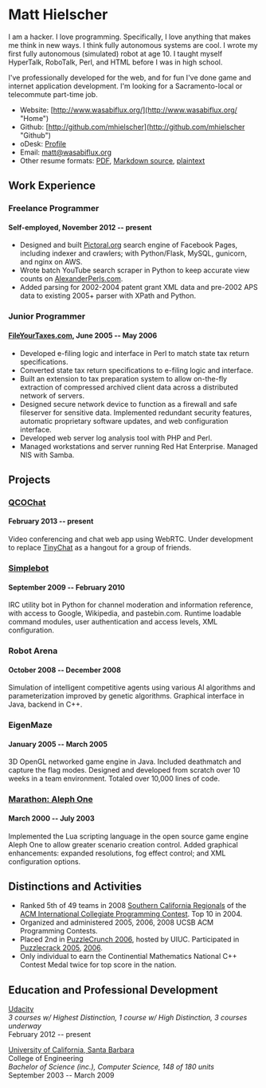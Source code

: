 Matt Hielscher
==============

I am a hacker. I love programming. Specifically, I love anything that makes me think in new ways. I think fully autonomous systems are cool. I wrote my first fully autonomous (simulated) robot at age 10. I taught myself HyperTalk, RoboTalk, Perl, and HTML before I was in high school.

I've professionally developed for the web, and for fun I've done game and internet application development. I'm looking for a Sacramento-local or telecommute part-time job.

- Website: [http://www.wasabiflux.org/](http://www.wasabiflux.org/ "Home")
- Github: [http://github.com/mhielscher](http://github.com/mhielscher "Github")
- oDesk: [Profile](https://www.odesk.com/o/profiles/users/_~0183f111c1d08f6e32/ "oDesk Profile")
- Email: [matt@wasabiflux.org](mailto:matt@wasabiflux.org "Email")
- Other resume formats: [PDF][12], [Markdown source][13], [plaintext][14]


Work Experience
---------------

### Freelance Programmer
#### Self-employed, November 2012 -- present

- Designed and built [Pictoral.org][1] search engine of Facebook Pages, including indexer and crawlers; with Python/Flask, MySQL, gunicorn, and nginx on AWS.
- Wrote batch YouTube search scraper in Python to keep accurate view counts on [AlexanderPerls.com][2].
- Added parsing for 2002-2004 patent grant XML data and pre-2002 APS data to existing 2005+ parser with XPath and Python.

### Junior Programmer
#### [FileYourTaxes.com][3], June 2005 -- May 2006  

- Developed e-filing logic and interface in Perl to match state tax return specifications.
- Converted state tax return specifications to e-filing logic and interface.
- Built an extension to tax preparation system to allow on-the-fly extraction of compressed archived client data across a distributed network of servers.
- Designed secure network device to function as a firewall and safe fileserver for sensitive data. Implemented redundant security features, automatic proprietary software updates, and web configuration interface.
- Developed web server log analysis tool with PHP and Perl.
- Managed workstations and server running Red Hat Enterprise. Managed NIS with Samba.


Projects
--------

### [QCOChat][15]
#### February 2013 -- present

Video conferencing and chat web app using WebRTC. Under development to replace [TinyChat][16] as a hangout for a group of friends.

### [Simplebot][4]
#### September 2009 -- February 2010  

IRC utility bot in Python for channel moderation and information reference, with access to Google, Wikipedia, and pastebin.com. Runtime loadable command modules, user authentication and access levels, XML configuration.

### Robot Arena  
#### October 2008 -- December 2008

Simulation of intelligent competitive agents using various AI algorithms and parameterization improved by genetic algorithms. Graphical interface in Java, backend in C++.

### EigenMaze  
#### January 2005 -- March 2005  

3D OpenGL networked game engine in Java. Included deathmatch and capture the flag modes. Designed and developed from scratch over 10 weeks in a team environment. Totaled over 10,000 lines of code.

### [Marathon: Aleph One][5]
#### March 2000 -- July 2003  

Implemented the Lua scripting language in the open source game engine Aleph One to allow greater scenario creation control. Added graphical enhancements: expanded resolutions, fog effect control; and XML configuration options.


Distinctions and Activities
---------------------------

- Ranked 5th of 49 teams in 2008 [Southern California Regionals][6] of the [ACM International Collegiate Programming Contest][7]. Top 10 in 2004.
- Organized and administered 2005, 2006, 2008 UCSB ACM Programming Contests.
- Placed 2nd in [PuzzleCrunch 2006][8], hosted by UIUC. Participated in [Puzzlecrack 2005][9], [2006][10].
- Only individual to earn the Continential Mathematics National C++ Contest Medal twice for top score in the nation.


Education and Professional Development
--------------------------------------

[Udacity](http://www.udacity.com/ "Udacity")  
*3 courses w/ Highest Distinction, 1 course w/ High Distinction, 3 courses underway*  
February 2012 -- present  

[University of California, Santa Barbara][11]  
College of Engineering  
*Bachelor of Science (inc.), Computer Science, 148 of 180 units*  
September 2003 -- March 2009  


[1]: http://pictoral.org/
[2]: http://alexanderperls.com/
[3]: http://www.fileyourtaxes.com/
[4]: http://github.com/mhielscher/simplebot
[5]: http://source.bungie.org/
[6]: http://www.socalcontest.org/
[7]: http://icpc.baylor.edu/
[8]: http://bertjohnson.net/archives/puzzlecrack/eoh2006/about.asp
[9]: http://bertjohnson.net/archives/puzzlecrack/rp2005/about.asp
[10]: http://bertjohnson.net/archives/puzzlecrack/rp2006/about.asp
[11]: http://www.cs.ucsb.edu/
[12]: http://www.wasabiflux.org/resume/resume.pdf
[13]: http://www.wasabiflux.org/resume/resume.craigslist.md
[14]: http://www.wasabiflux.org/resume/resume.txt
[15]: http://github.com/mhielscher/qcochat
[16]: http://tinychat.com/

